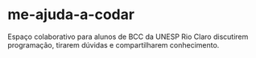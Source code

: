 # me-ajuda-a-codar
Espaço colaborativo para alunos de BCC da UNESP Rio Claro discutirem programação, tirarem dúvidas e compartilharem conhecimento.
